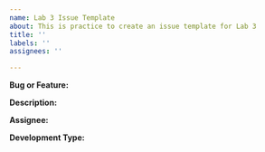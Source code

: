 ```yaml
---
name: Lab 3 Issue Template
about: This is practice to create an issue template for Lab 3
title: ''
labels: ''
assignees: ''

---
```


**Bug or Feature:**

**Description:**

**Assignee:**

**Development Type:**
